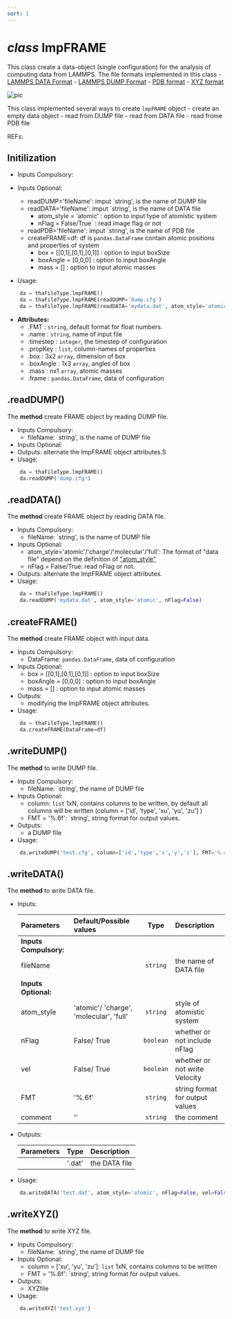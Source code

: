 ```yaml
---
sort: 1
---
```


# *class* lmpFRAME

This class create a data-object (single configuration) for the analysis of computing data from LAMMPS. The file formats implemented in this class
	- [LAMMPS DATA Format](https://docs.lammps.org/2001/data_format.html)
	- [LAMMPS DUMP Format](https://docs.lammps.org/dump.html)
	- [PDB format](https://ftp.wwpdb.org/pub/pdb/doc/format_descriptions/Format_v33_Letter.pdf)
	- [XYZ format](https://www.cgl.ucsf.edu/chimera/docs/UsersGuide/xyz.html)

![pic](https://icme.hpc.msstate.edu/mediawiki/images/e/e7/4kovito.gif)

This class implemented several ways to create `lmpFRAME` object
	- create an empty data object
	- read from DUMP file 
	- read from DATA file 
	- read frome PDB file 


REFs:


## Initilization
* Inputs Compulsory: 
* Inputs Optional: 
	- readDUMP='fileName': imput `string', is the name of DUMP file
	- readDATA='fileName': imput `string', is the name of DATA file
		- atom_style = 'atomic'	: option to input type of atomistic system
		- nFlag = False/True`		: read image flag or not
	- readPDB='fileName': imput `string', is the name of PDB file
	- createFRAME=df: df is `pandas.DataFrame` contain atomic positions and properties of system
		- box = [[0,1],[0,1],[0,1]]	: option to input boxSize
		- boxAngle = [0,0,0]				: option to input boxAngle
		- mass = []									: option to input atomic masses

* Usage: 
```python
	da = thaFileType.lmpFRAME()
	da = thaFileType.lmpFRAME(readDUMP='dump.cfg')
	da = thaFileType.lmpFRAME(readDATA='mydata.dat', atom_style='atomic', nFlag=False)
```
* **Attributes:**
	- .FMT 			: `string`, default format for float numbers.
	- .name 		: `string`, name of input file
	- .timestep : `integer`, the timestep of configuration
	- .propKey  : `list`, column-names of properties
	- .box      : 3x2 `array`, dimension of box
	- .boxAngle	: 1x3 `array`, angles of box
	- .mass			: nx1 `array`, atomic masses
	- .frame    : `pandas.DataFrame`, data of configuration

## .readDUMP()
The **method** create FRAME object by reading DUMP file.
* Inputs Compulsory: 
	- fileName: `string', is the name of DUMP file
* Inputs Optional:
* Outputs: alternate the lmpFRAME object attributes.S
* Usage: 
```python
	da = thaFileType.lmpFRAME()
	da.readDUMP('dump.cfg')
```

## .readDATA()
The **method** create FRAME object by reading DATA file.
* Inputs Compulsory: 
	- fileName: `string', is the name of DUMP file
* Inputs Optional:
	- atom_style='atomic'/'charge'/'molecular'/'full': The format of "data file" depend on the definition of ["atom_style"](https://lammps.sandia.gov/doc/atom_style.html)
	- nFlag = False/True: read nFlag or not.
* Outputs: alternate the lmpFRAME object attributes.
* Usage: 
```python
	da = thaFileType.lmpFRAME()
	da.readDUMP('mydata.dat', atom_style='atomic', nFlag=False)
```

## .createFRAME()
The **method** create FRAME object with input data.
* Inputs Compulsory: 
	- DataFrame: `pandas.DataFrame`, data of configuration
* Inputs Optional:
	- box = [[0,1],[0,1],[0,1]]	: option to input boxSize
	- boxAngle = [0,0,0]				: option to input boxAngle
	- mass = []									: option to input atomic masses
* Outputs: 
	- modifying the lmpFRAME object attributes.
* Usage: 
```python
	da = thaFileType.lmpFRAME()
	da.createFRAME(DataFrame=df)
```


## .writeDUMP()
The **method** to write DUMP file.
* Inputs Compulsory: 
	- fileName: `string', the name of DUMP file
* Inputs Optional:
	- column: `list` 1xN, contains columns to be written, by default all columns will be written (column = ['id', 'type', 'xu', 'yu', 'zu']  )
	- FMT = '%.6f': `string', string format for output values.
* Outputs: 
	- a DUMP file
* Usage: 
```python
	da.writeDUMP('test.cfg', column=['id','type','x','y','z'], FMT='%.4f')
```

## .writeDATA()
The **method** to write DATA file.
* Inputs:

	| Parameters | Default/Possible values | Type | Description |
	|:-----------|:------------------------|:----:|:------------|
	| **Inputs Compulsory:**|
	| fileName   |     		| `string`| the name of DATA file |
	| 						|
	| **Inputs Optional:** 	|
	| atom_style | 'atomic'/ 'charge', 'molecular', 'full'| `string`| style of atomistic system |
	| nFlag      | False/ True  | `boolean`| whether or not include nFlag |
	| vel        | False/ True  | `boolean`| whether or not write Velocity |
	| FMT		 | '%.6f'   	| `string` | string format for output values |
	| comment    | ''      		| `string` | the comment |

* Outputs:

	| Parameters | Type | Description |
	|:-----------|:----:|:------------|
	| 			 | '.dat'| the DATA file |
	
* Usage:
```python
	da.writeDATA('test.dat', atom_style='atomic', nFlag=False, vel=False, FMT='%.4f')
```

## .writeXYZ()
The **method** to write XYZ file.
* Inputs Compulsory: 
	- fileName: `string', the name of DUMP file
* Inputs Optional:
	- column = ['xu', 'yu', 'zu']: `list` 1xN, contains columns to be written 
	- FMT    = '%.6f': `string', string format for output values.
* Outputs: 
	- XYZfile
* Usage:
```python
	da.writeXYZ('test.xyz')
```